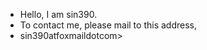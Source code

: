 - Hello, I am sin390. 
- To contact me, please mail to this address,
- sin390atfoxmaildotcom>

<!---
sin390/sin390 is a ✨ special ✨ repository because its `README.md` (this file) appears on your GitHub profile.
You can click the Preview link to take a look at your changes.
--->
